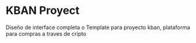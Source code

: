 # KBAN Proyect
 Diseño de interface completa o Template para proyecto kban, plataforma para compras a traves de cripto
